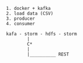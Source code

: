 ```
1. docker + kafka
2. load data (CSV)
3. producer
4. consumer
```

```
kafa - storm - hdfs - storm
        |
        C*
        |
        |__________ REST
```        
        
       
